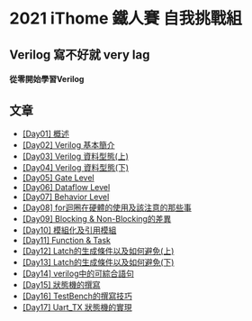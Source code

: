 # 2021 iThome 鐵人賽 自我挑戰組
## Verilog 寫不好就 very lag
#### 從零開始學習Verilog
## 文章
- [[Day01] 概述](https://github.com/HUAIJIE0314/verilog-or-very-lag/blob/main/%5BDay1%5D%20%E6%A6%82%E8%BF%B0.md)
- [[Day02] Verilog 基本簡介](https://github.com/HUAIJIE0314/verilog-or-very-lag/blob/main/%5BDay2%5D%20Verilog%20%E5%9F%BA%E6%9C%AC%E7%B0%A1%E4%BB%8B.md)
- [[Day03] Verilog 資料型態(上)](https://github.com/HUAIJIE0314/verilog-or-very-lag/blob/main/%5BDay3%5D%20Verilog%20%E8%B3%87%E6%96%99%E5%9E%8B%E6%85%8B(%E4%B8%8A).md)
- [[Day04] Verilog 資料型態(下)](https://github.com/HUAIJIE0314/verilog-or-very-lag/blob/main/%5BDay4%5D%20Verilog%20%E8%B3%87%E6%96%99%E5%9E%8B%E6%85%8B(%E4%B8%8B).md)
- [[Day05] Gate Level](https://github.com/HUAIJIE0314/verilog-or-very-lag/blob/main/%5BDay5%5D%20Gate%20Level.md)
- [[Day06] Dataflow Level](https://github.com/HUAIJIE0314/verilog-or-very-lag/blob/main/%5BDay6%5D%20Dataflow%20Level.md)
- [[Day07] Behavior Level](https://github.com/HUAIJIE0314/verilog-or-very-lag/blob/main/%5BDay7%5D%20Behavior%20Level.md)
- [[Day08] for迴圈在硬體的使用及該注意的那些事](https://github.com/HUAIJIE0314/verilog-or-very-lag/blob/main/%5BDay8%5D%20for%E8%BF%B4%E5%9C%88%E5%9C%A8%E7%A1%AC%E9%AB%94%E7%9A%84%E4%BD%BF%E7%94%A8%E5%8F%8A%E8%A9%B2%E6%B3%A8%E6%84%8F%E7%9A%84%E9%82%A3%E4%BA%9B%E4%BA%8B.md)
- [[Day09] Blocking & Non-Blocking的差異](https://github.com/HUAIJIE0314/verilog-or-very-lag/blob/main/%5BDay9%5D%20Blocking%20%26%20Non-Blocking%E7%9A%84%E5%B7%AE%E7%95%B0.md)
- [[Day10] 模組化及引用模組](https://github.com/HUAIJIE0314/verilog-or-very-lag/blob/main/%5BDay10%5D%20%E6%A8%A1%E7%B5%84%E5%8C%96%E5%8F%8A%E5%BC%95%E7%94%A8%E6%A8%A1%E7%B5%84.md)
- [[Day11] Function & Task](https://github.com/HUAIJIE0314/verilog-or-very-lag/blob/main/%5BDay11%5D%20Function%20%26%20Task.md)
- [[Day12] Latch的生成條件以及如何避免(上)](https://github.com/HUAIJIE0314/verilog-or-very-lag/blob/main/%5BDay12%5D%20Latch%E7%9A%84%E7%94%9F%E6%88%90%E6%A2%9D%E4%BB%B6%E4%BB%A5%E5%8F%8A%E5%A6%82%E4%BD%95%E9%81%BF%E5%85%8D(%E4%B8%8A).md)
- [[Day13] Latch的生成條件以及如何避免(下)](https://github.com/HUAIJIE0314/verilog-or-very-lag/blob/main/%5BDay13%5D%20Latch%E7%9A%84%E7%94%9F%E6%88%90%E6%A2%9D%E4%BB%B6%E4%BB%A5%E5%8F%8A%E5%A6%82%E4%BD%95%E9%81%BF%E5%85%8D(%E4%B8%8B).md)
- [[Day14] verilog中的可綜合語句](https://github.com/HUAIJIE0314/verilog-or-very-lag/blob/main/%5BDay14%5D%20verilog%E4%B8%AD%E7%9A%84%E5%8F%AF%E7%B6%9C%E5%90%88%E8%AA%9E%E5%8F%A5.md)
- [[Day15] 狀態機的撰寫](https://github.com/HUAIJIE0314/verilog-or-very-lag/blob/main/%5BDay15%5D%20%E7%8B%80%E6%85%8B%E6%A9%9F%E7%9A%84%E6%92%B0%E5%AF%AB.md)
- [[Day16] TestBench的撰寫技巧](https://github.com/HUAIJIE0314/verilog-or-very-lag/blob/main/%5BDay16%5D%20TestBench%E7%9A%84%E6%92%B0%E5%AF%AB%E6%8A%80%E5%B7%A7.md)
- [[Day17] Uart_TX 狀態機的實現](https://github.com/HUAIJIE0314/verilog-or-very-lag/blob/main/%5BDay17%5D%20Uart_TX%20%E7%8B%80%E6%85%8B%E6%A9%9F%E7%9A%84%E5%AF%A6%E7%8F%BE.md)
